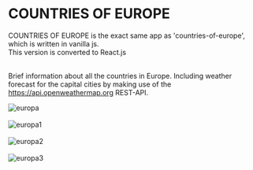 <h1>COUNTRIES OF EUROPE</h1>

COUNTRIES OF EUROPE is the exact same app as 'countries-of-europe', which is written in vanilla js.<br>
This version is converted to React.js<br><br>

Brief information about all the countries in Europe.
Including weather forecast for the capital cities by making use of the https://api.openweathermap.org REST-API.

![europa](https://user-images.githubusercontent.com/38325801/146385620-27599149-9388-4119-9e66-ccb3abd003ae.png)<br><br>
![europa1](https://user-images.githubusercontent.com/38325801/146385035-21fa22c8-6a91-4d85-b3b4-c810580103b5.png)<br><br>
![europa2](https://user-images.githubusercontent.com/38325801/146385043-53bdb243-0c7e-49d1-8c28-3af28d56c271.png)<br><br>
![europa3](https://user-images.githubusercontent.com/38325801/146385056-2363127e-5438-4afe-b5c2-a776bc5cccb2.png)<br><br>



